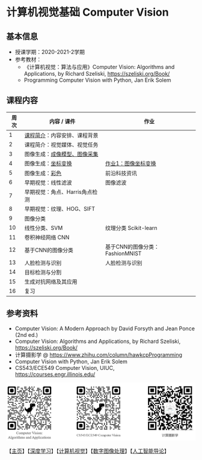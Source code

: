 # 计算机视觉基础 Computer Vision

## 基本信息

- 授课学期：2020-2021-2学期
- 参考教材：
  - 《计算机视觉：算法与应用》Computer Vision: Algorithms and Applications, by Richard Szeliski, https://szeliski.org/Book/
  - Programming Computer Vision with Python, Jan Erik Solem

## 课程内容

| 周次   | 内容 / 课件                            | 作业                               |
| ---- | ---------------------------------- | -------------------------------- |
| 1    | [课程简介](计算机视觉基础/课程简介.pdf)：内容安排、课程背景 |                                  |
| 2    | 课程简介：视觉媒体、视觉任务                     |                                  |
| 3    | 图像生成：[成像模型、图像采集](计算机视觉基础/图像采集.pdf) |                                  |
| 4    | 图像生成：[坐标变换](计算机视觉基础/坐标变换.pdf)      | [作业1：图像坐标变换](计算机视觉基础/作业1图像生成.md) |
| 5    | 图像生成：[彩色](计算机视觉基础/彩色.pdf)          | 前沿科技资讯                           |
| 6    | 早期视觉：线性滤波                          | 图像滤波                             |
| 7    | 早期视觉：角点、Harris角点检测                 |                                  |
| 8    | 早期视觉：纹理、HOG、SIFT                   |                                  |
| 9    | 图像分类                               |                                  |
| 10   | 线性分类、SVM                           | 纹理分类 Scikit-learn                |
| 11   | 卷积神经网络 CNN                         |                                  |
| 12   | 基于CNN的图像分类                         | 基于CNN的图像分类：FashionMNIST          |
| 13   | 人脸检测与识别                            | 人脸检测与识别                          |
| 14   | 目标检测与分割                            |                                  |
| 15   | 生成对抗网络及其应用                         |                                  |
| 16   | 复习                                 |                                  |



## 参考资料

- Computer Vision: A Modern Approach by David Forsyth and Jean Ponce (2nd ed.)
- Computer Vision: Algorithms and Applications, by Richard Szeliski, https://szeliski.org/Book/
- 计算摄影学 @ https://www.zhihu.com/column/hawkcpProgramming 
- Computer Vision with Python, Jan Erik Solem
- CS543/ECE549 Computer Vision, UIUC, https://courses.engr.illinois.edu/

![cv_qrcode](计算机视觉基础/cv_qrcode.jpg)

【[主页](https://aiart.live/courses/)】【[深度学习](https://aiart.live/courses/dl.html)】【[计算机视觉](https://aiart.live/courses/cv.html)】【[数字图像处理](https://aiart.live/courses/dip.html)】【[人工智能导论](https://aiart.live/courses/intro2ai.html)】